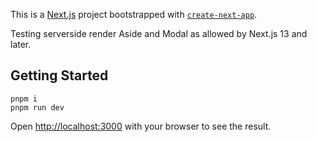 This is a [Next.js](https://nextjs.org/) project bootstrapped with [`create-next-app`](https://github.com/vercel/next.js/tree/canary/packages/create-next-app).

Testing serverside render Aside and Modal as allowed by Next.js 13 and later.

## Getting Started

```
pnpm i
pnpm run dev
```

Open [http://localhost:3000](http://localhost:3000) with your browser to see the result.
